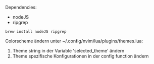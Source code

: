Dependencies:
- nodeJS
- ripgrep

```
brew install nodeJS ripgrep
```

Colorscheme ändern unter ~/.config/nvim/lua/plugins/themes.lua:

1. Theme string in der Variable 'selected_theme' ändern
2. Theme spezifische Konfigurationen in der config function ändern


